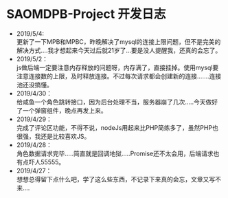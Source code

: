 # SAOMDPB-Project 开发日志
- 2019/5/4:  
  更新了一下MPB和MPBC，昨晚解决了mysql的连接上限问题，但不是完美的解决方式....我才想起来今天过后就21岁了...要是没人提醒我，还真的会忘了。
- 2019/5/2：  
  js做后端一定要注意内存释放的问题呀，内存满了，直接挂掉。使用mysql要注意连接数的上限，及时释放连接。不过每次请求都会创建新的连接.......连接池还没搞懂。
- 2019/4/30：  
  给咸鱼一个角色跳转接口，因为后台处理不当，服务器崩了几次.....今天做好了一个弹窗组件，晚点再发上来。
- 2019/4/29：  
  完成了评论区功能，不得不说，nodeJs用起来比PHP简练多了，虽然PHP也很强，我还是比较喜欢JS。
- 2019/4/28：  
  角色数据请求完毕.....简直就是回调地狱.....Promise还不太会用，后端请求也有点吓人55555。
- 2019/4/27：  
  想想总得留下点什么吧，学了这么些东西，不记录下来真的会忘，文章又写不来....
